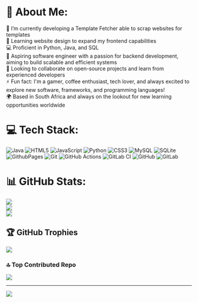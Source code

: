 # 💫 About Me:
🔭 I’m currently developing a Template Fetcher able to scrap websites for templates<br>🌱 Learning website design to expand my frontend capabilities<br>💻 Proficient in Python, Java, and SQL<br>💬 Aspiring software engineer with a passion for backend development, aiming to build scalable and efficient systems<br>🚀 Looking to collaborate on open-source projects and learn from experienced developers<br>⚡ Fun fact: I'm a gamer, coffee enthusiast, tech lover, and always excited to explore new software, frameworks, and programming languages!<br>🌍 Based in South Africa and always on the lookout for new learning opportunities worldwide


# 💻 Tech Stack:
![Java](https://img.shields.io/badge/java-%23ED8B00.svg?style=for-the-badge&logo=openjdk&logoColor=white) ![HTML5](https://img.shields.io/badge/html5-%23E34F26.svg?style=for-the-badge&logo=html5&logoColor=white) ![JavaScript](https://img.shields.io/badge/javascript-%23323330.svg?style=for-the-badge&logo=javascript&logoColor=%23F7DF1E) ![Python](https://img.shields.io/badge/python-3670A0?style=for-the-badge&logo=python&logoColor=ffdd54) ![CSS3](https://img.shields.io/badge/css3-%231572B6.svg?style=for-the-badge&logo=css3&logoColor=white) ![MySQL](https://img.shields.io/badge/mysql-4479A1.svg?style=for-the-badge&logo=mysql&logoColor=white) ![SQLite](https://img.shields.io/badge/sqlite-%2307405e.svg?style=for-the-badge&logo=sqlite&logoColor=white) ![GithubPages](https://img.shields.io/badge/github%20pages-121013?style=for-the-badge&logo=github&logoColor=white) ![Git](https://img.shields.io/badge/git-%23F05033.svg?style=for-the-badge&logo=git&logoColor=white) ![GitHub Actions](https://img.shields.io/badge/github%20actions-%232671E5.svg?style=for-the-badge&logo=githubactions&logoColor=white) ![GitLab CI](https://img.shields.io/badge/gitlab%20CI-%23181717.svg?style=for-the-badge&logo=gitlab&logoColor=white) ![GitHub](https://img.shields.io/badge/github-%23121011.svg?style=for-the-badge&logo=github&logoColor=white) ![GitLab](https://img.shields.io/badge/gitlab-%23181717.svg?style=for-the-badge&logo=gitlab&logoColor=white)
# 📊 GitHub Stats:
![](https://github-readme-stats.vercel.app/api?username=azharxkhan&theme=dark&hide_border=false&include_all_commits=false&count_private=false)<br/>
![](https://github-readme-streak-stats.herokuapp.com/?user=azharxkhan&theme=dark&hide_border=false)<br/>
![](https://github-readme-stats.vercel.app/api/top-langs/?username=azharxkhan&theme=dark&hide_border=false&include_all_commits=false&count_private=false&layout=compact)

## 🏆 GitHub Trophies
![](https://github-profile-trophy.vercel.app/?username=azharxkhan&theme=radical&no-frame=false&no-bg=true&margin-w=4)

### 🔝 Top Contributed Repo
![](https://github-contributor-stats.vercel.app/api?username=azharxkhan&limit=5&theme=dark&combine_all_yearly_contributions=true)

---
[![](https://visitcount.itsvg.in/api?id=azharxkhan&icon=0&color=0)](https://visitcount.itsvg.in)
